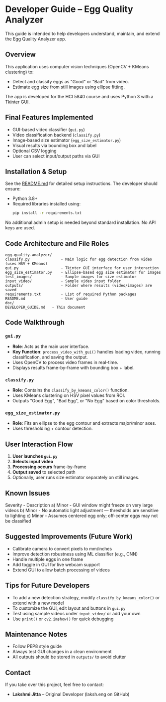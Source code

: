 # Developer Guide – Egg Quality Analyzer

This guide is intended to help developers understand, maintain, and extend the Egg Quality Analyzer app.


## Overview

This application uses computer vision techniques (OpenCV + KMeans clustering) to:
- Detect and classify eggs as "Good" or "Bad" from video.
- Estimate egg size from still images using ellipse fitting.

The app is developed for the HCI 5840 course and uses Python 3 with a Tkinter GUI.


## Final Features Implemented

- GUI-based video classifier (`gui.py`)
- Video classification backend (`classify.py`)
- Image-based size estimator (`egg_size_estimator.py`)
- Visual results via bounding box and label
- Optional CSV logging
- User can select input/output paths via GUI


## Installation & Setup

See the [README.md](../README.md) for detailed setup instructions. The developer should ensure:

- Python 3.8+
- Required libraries installed using:
  ```bash
  pip install -r requirements.txt
  ```

No additional admin setup is needed beyond standard installation. No API keys are used.


## Code Architecture and File Roles

```text
egg-quality-analyzer/
classify.py              - Main logic for egg detection from video (uses HSV + KMeans)
gui.py                   - Tkinter GUI interface for user interaction
egg_size_estimator.py    - Ellipse-based egg size estimator for images
test_images/             - Sample images for size estimator
input_video/             - Sample video input folder
outputs/                 - Folder where results (video/images) are saved
requirements.txt         - List of required Python packages
README.md                - User guide
doc/
DEVELOPER_GUIDE.md   - This document
```


## Code Walkthrough

### `gui.py`

- **Role**: Acts as the main user interface.
- **Key Function**: `process_video_with_gui()` handles loading video, running classification, and saving the output.
- Uses OpenCV to process video frames in real-time.
- Displays results frame-by-frame with bounding box + label.

### `classify.py`

- **Role**: Contains the `classify_by_kmeans_color()` function.
- Uses KMeans clustering on HSV pixel values from ROI.
- Outputs "Good Egg", "Bad Egg", or "No Egg" based on color thresholds.

### `egg_size_estimator.py`

- **Role**: Fits an ellipse to the egg contour and extracts major/minor axes.
- Uses thresholding + contour detection.


## User Interaction Flow

1. **User launches `gui.py`**
2. **Selects input video**
3. **Processing occurs** frame-by-frame
4. **Output saved** to selected path
5. Optionally, user runs size estimator separately on still images.


## Known Issues

 Severity - Description 
a) Minor   - GUI window might freeze on very large videos 
b) Minor   - No automatic light adjustment — thresholds are sensitive to lighting 
c) Minor    - Assumes centered egg only; off-center eggs may not be classified 

## Suggested Improvements (Future Work)

- Calibrate camera to convert pixels to mm/inches
- Improve detection robustness using ML classifier (e.g., CNN)
- Handle multiple eggs in one frame
- Add toggle in GUI for live webcam support
- Extend GUI to allow batch processing of videos


## Tips for Future Developers

- To add a new detection strategy, modify `classify_by_kmeans_color()` or extend with a new model
- To customize the GUI, edit layout and buttons in `gui.py`
- Test using sample videos under `input_video/` or add your own
- Use `print()` or `cv2.imshow()` for quick debugging


## Maintenance Notes

- Follow PEP8 style guide
- Always test GUI changes in a clean environment
- All outputs should be stored in `outputs/` to avoid clutter


## Contact

If you take over this project, feel free to contact:
- **Lakshmi Jitta** – Original Developer (laksh.eng on GitHub)

